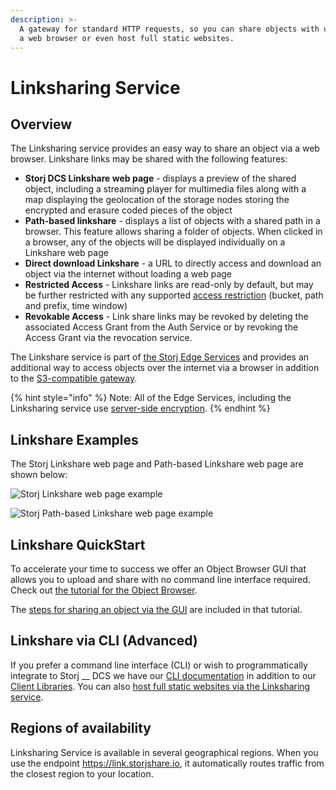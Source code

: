 ```yaml
---
description: >-
  A gateway for standard HTTP requests, so you can share objects with users via
  a web browser or even host full static websites.
---
```


# Linksharing Service

## **Overview**

The Linksharing service provides an easy way to share an object via a web browser. Linkshare links may be shared with the following features:

* **Storj DCS Linkshare web page** - displays a preview of the shared object, including a streaming player for multimedia files along with a map displaying the geolocation of the storage nodes storing the encrypted and erasure coded pieces of the object
* **Path-based linkshare** - displays a list of objects with a shared path in a browser. This feature allows sharing a folder of objects. When clicked in a browser, any of the objects will be displayed individually on a Linkshare web page
* **Direct download Linkshare** - a URL to directly access and download an object via the internet without loading a web page
* **Restricted Access** - Linkshare links are read-only by default, but may be further restricted with any supported [access restriction](../concepts/access/access-grants/api-key/restriction.md) (bucket, path and prefix, time window)
* **Revokable Access** - Link share links may be revoked by deleting the associated Access Grant from the Auth Service or by revoking the Access Grant via the revocation service.

The Linkshare service is part of [the Storj Edge Services](../concepts/edge-services/) and provides an additional way to access objects over the internet via a browser in addition to the [S3-compatible gateway](s3-compatible-gateway/).

{% hint style="info" %}
Note: All of the Edge Services, including the Linksharing service use [server-side encryption](../concepts/encryption-key/design-decision-server-side-encryption.md).&#x20;
{% endhint %}

## **Linkshare Examples**

The Storj Linkshare web page and Path-based Linkshare web page are shown below:

![Storj Linkshare web page example](https://lh5.googleusercontent.com/D-mGIuIH5Omh0sBia6vqvYQPiNfH4WsXXn-GOU-QIiiWpYRd7xnpMTXofYhea\_tiPC1kaT4Xe4tYWusaE4500aN7SDaGdiyXwiv78GmqX9KTTrXdmoKKRYZZ1bJ-YVsSpr03Wm2I=s0)

![Storj Path-based Linkshare web page example](https://lh6.googleusercontent.com/eXoBLnasQcKSjqxtoaUDMzEBqjBZgFzY3ua9\_OLvkEZQb6Y-woLIaWGM\_wbsPWIeRgxmkRqYi-45L5cpAlhpxkOercyXeQ96KWAA\_fPqSDxm4jpAlneKKH4iTE4F4bNbURHjCIhq=s0)

## Linkshare QuickStart&#x20;

To accelerate your time to success we offer an Object Browser GUI that allows you to upload and share with no command line interface required. Check out [the tutorial for the Object Browser](../getting-started/quickstart-objectbrowser.md).&#x20;

The [steps for sharing an object via the GUI](../getting-started/quickstart-objectbrowser.md#share-a-file) are included in that tutorial.&#x20;

## **Linkshare via CLI (Advanced)**

If you prefer a command line interface (CLI) or wish to programmatically integrate to Storj __ DCS we have our [CLI documentation](uplink-cli/share-command.md) in addition to our [Client Libraries](storj-client-libraries/). You can also [host full static websites via the Linksharing service](../how-tos/host-a-static-website/).

## Regions of availability

Linksharing Service is available in several geographical regions. When you use the endpoint https://link.storjshare.io, it automatically routes traffic from the closest region to your location.
